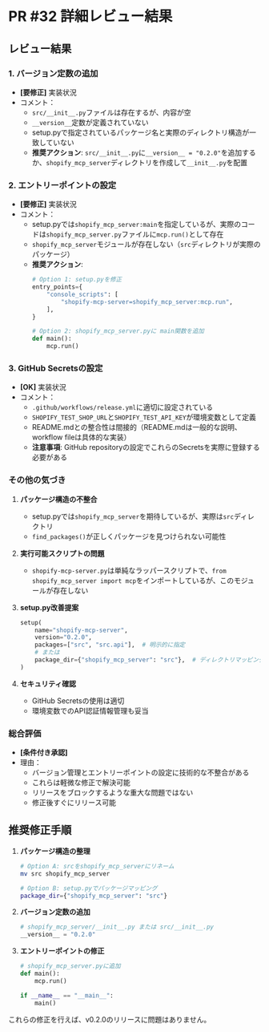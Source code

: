 # PR #32 詳細レビュー結果

## レビュー結果

### 1. バージョン定数の追加
- **[要修正]** 実装状況
- コメント：
  - `src/__init__.py`ファイルは存在するが、内容が空
  - `__version__`定数が定義されていない
  - setup.pyで指定されているパッケージ名と実際のディレクトリ構造が一致していない
  - **推奨アクション**: `src/__init__.py`に`__version__ = "0.2.0"`を追加するか、`shopify_mcp_server`ディレクトリを作成して`__init__.py`を配置

### 2. エントリーポイントの設定
- **[要修正]** 実装状況
- コメント：
  - setup.pyでは`shopify_mcp_server:main`を指定しているが、実際のコードは`shopify_mcp_server.py`ファイルに`mcp.run()`として存在
  - `shopify_mcp_server`モジュールが存在しない（`src`ディレクトリが実際のパッケージ）
  - **推奨アクション**: 
    ```python
    # Option 1: setup.pyを修正
    entry_points={
        "console_scripts": [
            "shopify-mcp-server=shopify_mcp_server:mcp.run",
        ],
    }
    
    # Option 2: shopify_mcp_server.pyに main関数を追加
    def main():
        mcp.run()
    ```

### 3. GitHub Secretsの設定
- **[OK]** 実装状況
- コメント：
  - `.github/workflows/release.yml`に適切に設定されている
  - `SHOPIFY_TEST_SHOP_URL`と`SHOPIFY_TEST_API_KEY`が環境変数として定義
  - README.mdとの整合性は間接的（README.mdは一般的な説明、workflow fileは具体的な実装）
  - **注意事項**: GitHub repositoryの設定でこれらのSecretsを実際に登録する必要がある

### その他の気づき

1. **パッケージ構造の不整合**
   - setup.pyでは`shopify_mcp_server`を期待しているが、実際は`src`ディレクトリ
   - `find_packages()`が正しくパッケージを見つけられない可能性

2. **実行可能スクリプトの問題**
   - `shopify-mcp-server.py`は単純なラッパースクリプトで、`from shopify_mcp_server import mcp`をインポートしているが、このモジュールが存在しない

3. **setup.py改善提案**
   ```python
   setup(
       name="shopify-mcp-server",
       version="0.2.0",
       packages=["src", "src.api"],  # 明示的に指定
       # または
       package_dir={"shopify_mcp_server": "src"},  # ディレクトリマッピング
   )
   ```

4. **セキュリティ確認**
   - GitHub Secretsの使用は適切
   - 環境変数でのAPI認証情報管理も妥当

### 総合評価
- **[条件付き承認]**
- 理由：
  - バージョン管理とエントリーポイントの設定に技術的な不整合がある
  - これらは軽微な修正で解決可能
  - リリースをブロックするような重大な問題ではない
  - 修正後すぐにリリース可能

## 推奨修正手順

1. **パッケージ構造の整理**
   ```bash
   # Option A: srcをshopify_mcp_serverにリネーム
   mv src shopify_mcp_server
   
   # Option B: setup.pyでパッケージマッピング
   package_dir={"shopify_mcp_server": "src"}
   ```

2. **バージョン定数の追加**
   ```python
   # shopify_mcp_server/__init__.py または src/__init__.py
   __version__ = "0.2.0"
   ```

3. **エントリーポイントの修正**
   ```python
   # shopify_mcp_server.pyに追加
   def main():
       mcp.run()
   
   if __name__ == "__main__":
       main()
   ```

これらの修正を行えば、v0.2.0のリリースに問題はありません。
